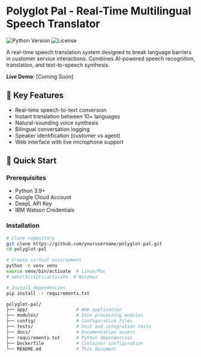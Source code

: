 # Polyglot Pal - Real-Time Multilingual Speech Translator

![Python Version](https://img.shields.io/badge/python-3.9%2B-blue)
![License](https://img.shields.io/badge/license-MIT-green)

A real-time speech translation system designed to break language barriers in customer service interactions. Combines AI-powered speech recognition, translation, and text-to-speech synthesis.

**Live Demo**: [Coming Soon]

## 🌟 Key Features
- Real-time speech-to-text conversion
- Instant translation between 10+ languages
- Natural-sounding voice synthesis
- Bilingual conversation logging
- Speaker identification (customer vs agent)
- Web interface with live microphone support

## 🚀 Quick Start

### Prerequisites
- Python 3.9+
- Google Cloud Account
- DeepL API Key
- IBM Watson Credentials

### Installation
```bash
# Clone repository
git clone https://github.com/yourusername/polyglot-pal.git
cd polyglot-pal

# Create virtual environment
python -m venv venv
source venv/bin/activate  # Linux/Mac
# venv\Scripts\activate  # Windows

# Install dependencies
pip install -r requirements.txt

polyglot-pal/
├── app/                  # Web application
├── modules/              # Core processing modules
├── config/               # Configuration files
├── tests/                # Unit and integration tests
├── docs/                 # Documentation assets
├── requirements.txt      # Python dependencies
├── Dockerfile            # Container configuration
└── README.md             # This document

